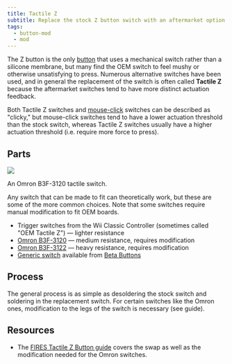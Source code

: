 ```yaml
---
title: Tactile Z
subtitle: Replace the stock Z button switch with an aftermarket option for more tactility.
tags:
  - button-mod
  - mod
---
```


The Z button is the only [button](/buttons) that uses a mechanical switch rather than a silicone membrane, but many find the OEM switch to feel mushy or otherwise unsatisfying to press. Numerous alternative switches have been used, and in general the replacement of the switch is often called **Tactile Z** because the aftermarket switches tend to have more distinct actuation feedback.

Both Tactile Z switches and [mouse-click](/buttons/button-mods/mouse-click-buttons) switches can be described as "clicky," but mouse-click switches tend to have a lower actuation threshold than the stock switch, whereas Tactile Z switches usually have a higher actuation threshold (i.e. require more force to press).

## Parts

<aside>
  <a href="/static/compendium/omron-tactile-z.jpg">
    <img src="/static/compendium/omron-tactile-z-thumb.jpg">
  </a>
  <p>An Omron B3F-3120 tactile switch.</p>
</aside>

Any switch that can be made to fit can theoretically work, but these are some of the more common choices. Note that some switches require manual modification to fit OEM boards.

- Trigger switches from the Wii Classic Controller (sometimes called "OEM Tactile Z") — lighter resistance
- [Omron B3F-3120](https://www.digikey.com/en/products/detail/omron-electronics-inc-emc-div/B3F-3120/38364) — medium resistance, requires modification
- [Omron B3F-3122](https://www.digikey.com/en/products/detail/omron-electronics-inc-emc-div/B3F-3122/90406) — heavy resistance, requires modification
- [Generic switch](https://www.abxyg.cc/product/tac-z) available from [Beta Buttons](https://dol-003.info/modders/beta-buttons)

## Process

The general process is as simple as desoldering the stock switch and soldering in the replacement switch. For certain switches like the Omron ones, modification to the legs of the switch is necessary (see guide).

## Resources

- The [FIRES Tactile Z Button guide](https://firescc.com/mod-guides#/tactile-z) covers the swap as well as the modification needed for the Omron switches.
